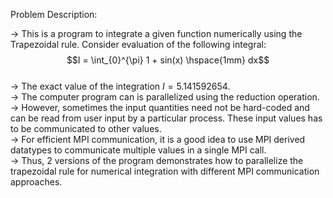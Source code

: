 Problem Description:  

-> This is a program to integrate a given function numerically using the Trapezoidal rule. Consider evaluation of the following integral:  
$$I = \int_{0}^{\pi} 1 + sin(x) \hspace{1mm} dx$$  
-> The exact value of the integration $I = 5.141592654$.  
-> The computer program can is parallelized using the reduction operation.  
-> However, sometimes the input quantities need not be hard-coded and can be read from user input by a particular process. These input values has to be communicated to other values.  
-> For efficient MPI communication, it is a good idea to use MPI derived datatypes to communicate multiple values in a single MPI call.  
-> Thus, 2 versions of the program demonstrates how to parallelize the trapezoidal rule for numerical integration with different MPI communication approaches. 
